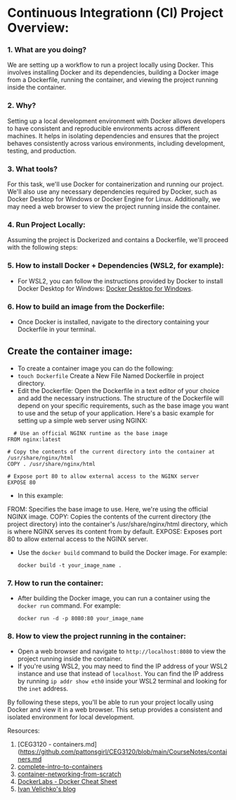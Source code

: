 # Continuous Integrationn (CI) Project Overview:

### 1. What are you doing?

We are setting up a workflow to run a project locally using Docker. This involves installing Docker and its dependencies, building a Docker image from a Dockerfile, running the container, and viewing the project running inside the container.

### 2. Why?

Setting up a local development environment with Docker allows developers to have consistent and reproducible environments across different machines. It helps in isolating dependencies and ensures that the project behaves consistently across various environments, including development, testing, and production.

### 3. What tools?

For this task, we'll use Docker for containerization and running our project. We'll also use any necessary dependencies required by Docker, such as Docker Desktop for Windows or Docker Engine for Linux. Additionally, we may need a web browser to view the project running inside the container.

### 4. Run Project Locally:

Assuming the project is Dockerized and contains a Dockerfile, we'll proceed with the following steps:

### 5. How to install Docker + Dependencies (WSL2, for example):

- For WSL2, you can follow the instructions provided by Docker to install Docker Desktop for Windows: [Docker Desktop for Windows](https://docs.docker.com/desktop/install/).

### 6. How to build an image from the Dockerfile:

- Once Docker is installed, navigate to the directory containing your Dockerfile in your terminal.

## Create the container image:
- To create a container image you can do the following:
- `touch Dockerfile` Create a New File Named Dockerfile in project directory.
- Edit the Dockerfile: Open the Dockerfile in a text editor of your choice and add the necessary instructions. The structure of the Dockerfile will depend on your specific requirements, such as the base image you want to use and the setup of your application. Here's a basic example for setting up a simple web server using NGINX:
```
  # Use an official NGINX runtime as the base image
FROM nginx:latest

# Copy the contents of the current directory into the container at /usr/share/nginx/html
COPY . /usr/share/nginx/html

# Expose port 80 to allow external access to the NGINX server
EXPOSE 80
```
- In this example:

FROM: Specifies the base image to use. Here, we're using the official NGINX image.
COPY: Copies the contents of the current directory (the project directory) into the container's /usr/share/nginx/html directory, which is where NGINX serves its content from by default.
EXPOSE: Exposes port 80 to allow external access to the NGINX server.
- Use the `docker build` command to build the Docker image. For example:
  ```
  docker build -t your_image_name .
  ```
  
### 7. How to run the container:

- After building the Docker image, you can run a container using the `docker run` command. For example:
  ```
  docker run -d -p 8080:80 your_image_name
  ```

### 8. How to view the project running in the container:

- Open a web browser and navigate to `http://localhost:8080` to view the project running inside the container.
- If you're using WSL2, you may need to find the IP address of your WSL2 instance and use that instead of `localhost`. You can find the IP address by running `ip addr show eth0` inside your WSL2 terminal and looking for the `inet` address.

By following these steps, you'll be able to run your project locally using Docker and view it in a web browser. This setup provides a consistent and isolated environment for local development.

Resources:
1. [CEG3120 - containers.md](https://github.com/pattonsgirl/CEG3120/blob/main/CourseNotes/containers.md
2. [complete-intro-to-containers](https://btholt.github.io/complete-intro-to-containers/)
3. [container-networking-from-scratch](https://labs.iximiuz.com/tutorials/container-networking-from-scratch)
4. [DockerLabs - Docker Cheat Sheet](https://labs.iximiuz.com/tutorials/container-networking-from-scratch)
5. [Ivan Velichko's blog](https://iximiuz.com/en/)
